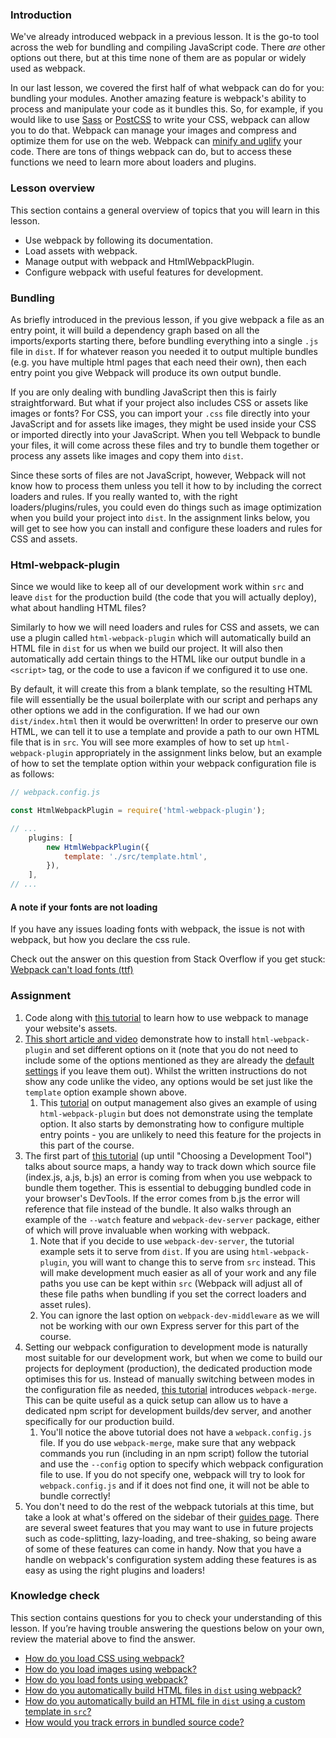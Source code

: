 ### Introduction
We've already introduced webpack in a previous lesson. It is the go-to tool across the web for bundling and compiling JavaScript code. There _are_ other options out there, but at this time none of them are as popular or widely used as webpack.

In our last lesson, we covered the first half of what webpack can do for you: bundling your modules. Another amazing feature is webpack's ability to process and manipulate your code as it bundles this. So, for example, if you would like to use [Sass](http://sass-lang.com/) or [PostCSS](https://postcss.org/) to write your CSS, webpack can allow you to do that. Webpack can manage your images and compress and optimize them for use on the web. Webpack can [minify and uglify](https://stackoverflow.com/questions/33708197/does-it-make-sense-to-do-both-minify-and-uglify/33708348) your code. There are tons of things webpack can do, but to access these functions we need to learn more about loaders and plugins.

### Lesson overview

This section contains a general overview of topics that you will learn in this lesson.

 - Use webpack by following its documentation.
 - Load assets with webpack.
 - Manage output with webpack and HtmlWebpackPlugin.
 - Configure webpack with useful features for development.

### Bundling

As briefly introduced in the previous lesson, if you give webpack a file as an entry point, it will build a dependency graph based on all the imports/exports starting there, before bundling everything into a single `.js` file in `dist`. If for whatever reason you needed it to output multiple bundles (e.g. you have multiple html pages that each need their own), then each entry point you give Webpack will produce its own output bundle.

If you are only dealing with bundling JavaScript then this is fairly straightforward. But what if your project also includes CSS or assets like images or fonts? For CSS, you can import your `.css` file directly into your JavaScript and for assets like images, they might be used inside your CSS or imported directly into your JavaScript. When you tell Webpack to bundle your files, it will come across these files and try to bundle them together or process any assets like images and copy them into `dist`.

Since these sorts of files are not JavaScript, however, Webpack will not know how to process them unless you tell it how to by including the correct loaders and rules. If you really wanted to, with the right loaders/plugins/rules, you could even do things such as image optimization when you build your project into `dist`. In the assignment links below, you will get to see how you can install and configure these loaders and rules for CSS and assets.

### Html-webpack-plugin

Since we would like to keep all of our development work within `src` and leave `dist` for the production build (the code that you will actually deploy), what about handling HTML files?

Similarly to how we will need loaders and rules for CSS and assets, we can use a plugin called `html-webpack-plugin` which will automatically build an HTML file in `dist` for us when we build our project. It will also then automatically add certain things to the HTML like our output bundle in a `<script>` tag, or the code to use a favicon if we configured it to use one.

By default, it will create this from a blank template, so the resulting HTML file will essentially be the usual boilerplate with our script and perhaps any other options we add in the configuration. If we had our own `dist/index.html` then it would be overwritten! In order to preserve our own HTML, we can tell it to use a template and provide a path to our own HTML file that is in `src`. You will see more examples of how to set up `html-webpack-plugin` appropriately in the assignment links below, but an example of how to set the template option within your webpack configuration file is as follows:

```javascript
// webpack.config.js

const HtmlWebpackPlugin = require('html-webpack-plugin');

// ...
    plugins: [
        new HtmlWebpackPlugin({
            template: './src/template.html',
        }),
    ],
// ...
```

<div class="lesson-note lesson-note--tip" markdown="1">

#### A note if your fonts are not loading

  If you have any issues loading fonts with webpack, the issue is not with webpack, but how you declare the css rule.

  Check out the answer on this question from Stack Overflow if you get stuck: [Webpack can't load fonts (ttf)](https://stackoverflow.com/questions/49877149/webpack-cant-load-fonts-ttf/68838464#68838464)
</div>

</div>

### Assignment

<div class="lesson-content__panel" markdown="1">

1. Code along with [this tutorial](https://webpack.js.org/guides/asset-management/) to learn how to use webpack to manage your website's assets.
2. [This short article and video](https://rapidevelop.org/webpack/setup-html-webpack-plugin) demonstrate how to install `html-webpack-plugin` and set different options on it (note that you do not need to include some of the options mentioned as they are already the [default settings](https://github.com/jantimon/html-webpack-plugin#options) if you leave them out). Whilst the written instructions do not show any code unlike the video, any options would be set just like the `template` option example shown above.
    1. This [tutorial](https://webpack.js.org/guides/output-management/) on output management also gives an example of using `html-webpack-plugin` but does not demonstrate using the template option. It also starts by demonstrating how to configure multiple entry points - you are unlikely to need this feature for the projects in this part of the course.
3. The first part of [this tutorial](https://webpack.js.org/guides/development/) (up until "Choosing a Development Tool") talks about source maps, a handy way to track down which source file (index.js, a.js, b.js) an error is coming from when you use webpack to bundle them together. This is essential to debugging bundled code in your browser's DevTools. If the error comes from b.js the error will reference that file instead of the bundle. It also walks through an example of the `--watch` feature and `webpack-dev-server` package, either of which will prove invaluable when working with webpack.
    1. Note that if you decide to use `webpack-dev-server`, the tutorial example sets it to serve from `dist`. If you are using `html-webpack-plugin`, you will want to change this to serve from `src` instead. This will make development much easier as all of your work and any file paths you use can be kept within `src` (Webpack will adjust all of these file paths when bundling if you set the correct loaders and asset rules).
    2. You can ignore the last option on `webpack-dev-middleware` as we will not be working with our own Express server for this part of the course.
4. Setting our webpack configuration to development mode is naturally most suitable for our development work, but when we come to build our projects for deployment (production), the dedicated production mode optimises this for us. Instead of manually switching between modes in the configuration file as needed, [this tutorial](https://webpack.js.org/guides/production/) introduces `webpack-merge`. This can be quite useful as a quick setup can allow us to have a dedicated npm script for development builds/dev server, and another specifically for our production build.
    1. You'll notice the above tutorial does not have a `webpack.config.js` file. If you do use `webpack-merge`, make sure that any webpack commands you run (including in an npm script) follow the tutorial and use the `--config` option to specify which webpack configuration file to use. If you do not specify one, webpack will try to look for `webpack.config.js` and if it does not find one, it will not be able to bundle correctly!
5. You don't need to do the rest of the webpack tutorials at this time, but take a look at what's offered on the sidebar of their [guides page](https://webpack.js.org/guides/). There are several sweet features that you may want to use in future projects such as code-splitting, lazy-loading, and tree-shaking, so being aware of some of these features can come in handy. Now that you have a handle on webpack's configuration system adding these features is as easy as using the right plugins and loaders!

</div>

### Knowledge check

This section contains questions for you to check your understanding of this lesson. If you’re having trouble answering the questions below on your own, review the material above to find the answer.

- [How do you load CSS using webpack?](https://webpack.js.org/guides/asset-management/#loading-css)
- [How do you load images using webpack?](https://webpack.js.org/guides/asset-management/#loading-images)
- [How do you load fonts using webpack?](https://webpack.js.org/guides/asset-management/#loading-fonts)
- [How do you automatically build HTML files in `dist` using webpack?](https://webpack.js.org/guides/output-management/#setting-up-htmlwebpackplugin)
- [How do you automatically build an HTML file in `dist` using a custom template in `src`?](https://rapidevelop.org/webpack/setup-html-webpack-plugin)
- [How would you track errors in bundled source code?](https://webpack.js.org/guides/development/)
